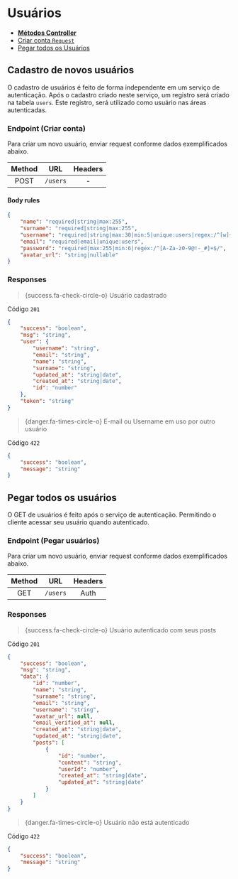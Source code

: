 # Usuários

-   [**Métodos Controller**](#get-users)
-   [Criar conta `Request`](#request-register)
-   [Pegar todos os Usuários](#get-user)

<a name="sign-up"></a>

## Cadastro de novos usuários

O cadastro de usuários é feito de forma independente em um serviço de autenticação. Após o cadastro criado neste serviço, um registro será criado na tabela `users`. Este registro, será utilizado como usuário nas áreas autenticadas.

<a name="request-register"></a>

### Endpoint (Criar conta)

Para criar um novo usuário, enviar request conforme dados exemplificados abaixo.

| Method |   URL    | Headers |
| :----: | :------: | :-----: |
|  POST  | `/users` |    -    |

#### Body rules

```json
{
    "name": "required|string|max:255",
    "surname": "required|string|max:255",
    "username": "required|string|max:30|min:5|unique:users|regex:/^[w]+$/",
    "email": "required|email|unique:users",
    "password": "required|max:255|min:6|regex:/^[A-Za-z0-9@!-_#]+$/",
    "avatar_url": "string|nullable"
}
```

### Responses

> {success.fa-check-circle-o} Usuário cadastrado

Código `201`

```json
{
    "success": "boolean",
    "msg": "string",
    "user": {
        "username": "string",
        "email": "string",
        "name": "string",
        "surname": "string",
        "updated_at": "string|date",
        "created_at": "string|date",
        "id": "number"
    },
    "token": "string"
}
```

> {danger.fa-times-circle-o} E-mail ou Username em uso por outro usuário

Código `422`

```json
{
    "success": "boolean",
    "message": "string"
}
```

<a name="get-users" />

## Pegar todos os usuários

O GET de usuários é feito após o serviço de autenticação. Permitindo o cliente acessar seu usuário quando autenticado.

<a name="get-user" />

### Endpoint (Pegar usuários)

Para criar um novo usuário, enviar request conforme dados exemplificados abaixo.

| Method |   URL    | Headers |
| :----: | :------: | :-----: |
|  GET   | `/users` |  Auth  |

### Responses

> {success.fa-check-circle-o} Usuário autenticado com seus posts

Código `201`

```json
{
    "success": "boolean",
    "msg": "string",
    "data": {
        "id": "number",
        "name": "string",
        "surname": "string",
        "email": "string",
        "username": "string",
        "avatar_url": null,
        "email_verified_at": null,
        "created_at": "string|date",
        "updated_at": "string|date",
        "posts": [
            {
                "id": "number",
                "content": "string",
                "userId": "number",
                "created_at": "string|date",
                "updated_at": "string|date"
            }
        ]
    }
}
```

> {danger.fa-times-circle-o} Usuário não está autenticado

Código `422`

```json
{
    "success": "boolean",
    "message": "string"
}

```


